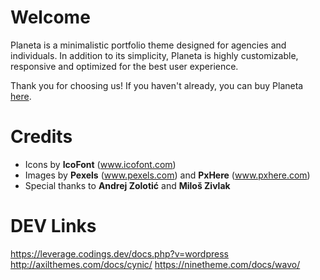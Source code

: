 # Welcome

Planeta is a minimalistic portfolio theme designed for agencies and
individuals. In addition to its simplicity, Planeta is highly customizable,
responsive and optimized for the best user experience.

Thank you for choosing us! If you haven't already, you can buy Planeta
[here](http://example.org).

# Credits
- Icons by **IcoFont** (www.icofont.com)
- Images by **Pexels** (www.pexels.com) and **PxHere** (www.pxhere.com)
- Special thanks to **Andrej Zolotić** and **Miloš Zivlak**

# DEV Links
https://leverage.codings.dev/docs.php?v=wordpress
http://axilthemes.com/docs/cynic/
https://ninetheme.com/docs/wavo/
